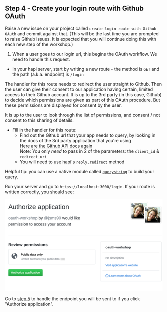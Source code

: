 ## Step 4 - Create your login route with Github OAuth

Raise a new issue on your project called `create login route with Github OAuth` and commit against that. (This will be the last time you are prompted to raise Github issues. It is expected that you will continue doing this with each new step of the workshop.)

1. When a user goes to our login url, this begins the OAuth workflow. We need to handle this request.

  + In your hapi server, start by writing a new route - the method is `GET` and the path (a.k.a. endpoint) is `/login`

The handler for this route needs to redirect the user straight to Github. Then the user can give their consent to our application having certain, limited access to their Github account. It is up to the 3rd party (in this case, Github) to decide which permissions are given as part of this OAuth procedure. But these permissions are displayed for consent by the user.

It is up to the user to look through the list of permissions, and consent / not consent to this sharing of details.

+ Fill in the handler for this route:
  + Find out the Github url that your app needs to query, by looking in the docs of the 3rd party application that you're using  
  [Here are the Github API docs again](https://developer.github.com/v3/oauth/#web-application-flow)  
  Note: You only _need_ to pass in 2 of the parameters: the `client_id` & `redirect_uri`
  + You will need to use hapi's [`reply.redirect`](https://hapijs.com/api#replyredirecturi) method

Helpful tip: you can use a native module called [`querystring`](https://nodejs.org/api/querystring.html) to build your query.

Run your server and go to `https://localhost:3000/login`. If your route is written correctly, you should see:

![github authorisation](./images/github-authorisation.png)

Go to [step 5](./step5.md) to handle the endpoint you will be sent to if you click "Authorize application".
